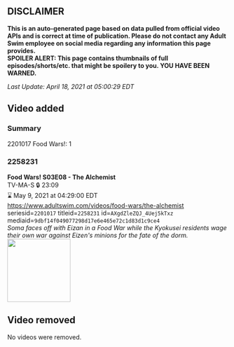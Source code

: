 ## DISCLAIMER
**This is an auto-generated page based on data pulled from official video APIs and is correct at time of publication. Please do not contact any Adult Swim employee on social media regarding any information this page provides.**  
**SPOILER ALERT: This page contains thumbnails of full episodes/shorts/etc. that might be spoilery to you. YOU HAVE BEEN WARNED.**  

_Last Update: April 18, 2021 at 05:00:29 EDT_
## Video added
### Summary
2201017 Food Wars!: 1  
### 2258231
**Food Wars! S03E08 - The Alchemist**  
TV-MA-S 🔒 23:09  
⌛ May 9, 2021 at 04:29:00 EDT  
https://www.adultswim.com/videos/food-wars/the-alchemist  
seriesid=`2201017` titleid=`2258231` id=`AXgdZleZQJ_4Uej5kTxz` mediaid=`9dbf14f049077298d17e6e465e72c1d83d1c9ce4`  
_Soma faces off with Eizan in a Food War while the Kyokusei residents wage their own war against Eizen's minions for the fate of the dorm._  
<a href="https://media.cdn.adultswim.com/uploads/20210310/thumbnails/2_21310132965-FoodWars_045_TheAlchemist.jpg"><img src="https://media.cdn.adultswim.com/uploads/20210310/thumbnails/2_21310132965-FoodWars_045_TheAlchemist.jpg" height="144px" /></a>
## Video removed
No videos were removed.  
